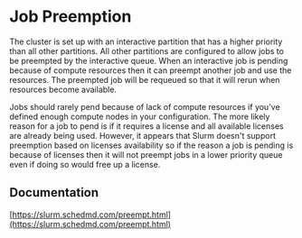 # Job Preemption

The cluster is set up with an interactive partition that has a higher priority than all other partitions.
All other partitions are configured to allow jobs to be preempted by the interactive queue.
When an interactive job is pending because of compute resources then it can preempt another job and use the resources.
The preempted job will be requeued so that it will rerun when resources become available.

Jobs should rarely pend because of lack of compute resources if you've defined enough compute nodes in your configuration.
The more likely reason for a job to pend is if it requires a license and all available licenses are already being used.
However, it appears that Slurm doesn't support preemption based on licenses availability so if the reason a job is pending is
because of licenses then it will not preempt jobs in a lower priority queue even if doing so would free up a license.

## Documentation

[https://slurm.schedmd.com/preempt.html](https://slurm.schedmd.com/preempt.html)
